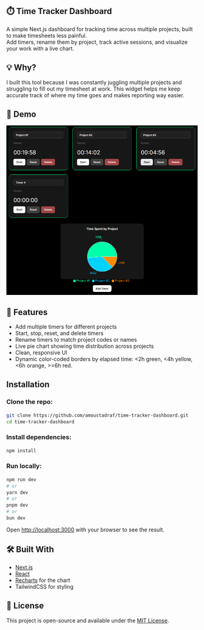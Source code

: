 ## ⏱️ Time Tracker Dashboard

A simple Next.js dashboard for tracking time across multiple projects, built to make timesheets less painful.  
Add timers, rename them by project, track active sessions, and visualize your work with a live chart.

## 💡 Why?

I built this tool because I was constantly juggling multiple projects and struggling to fill out my timesheet at work.
This widget helps me keep accurate track of where my time goes and makes reporting way easier.

## 📸 Demo

![Screenshot](public/demo.png)  

## 🚀 Features

- Add multiple timers for different projects  
- Start, stop, reset, and delete timers  
- Rename timers to match project codes or names  
- Live pie chart showing time distribution across projects  
- Clean, responsive UI
- Dynamic color-coded borders by elapsed time: <2h green, <4h yellow, <6h orange, >=6h red.

## Installation

### Clone the repo:

```bash
git clone https://github.com/amoustadraf/time-tracker-dashboard.git
cd time-tracker-dashboard
```

### Install dependencies:
```bash
npm install
```

### Run locally:
```bash
npm run dev
# or
yarn dev
# or
pnpm dev
# or
bun dev
```
Open [http://localhost:3000](http://localhost:3000) with your browser to see the result.

## 🛠️ Built With

- [Next.js](https://nextjs.org)
- [React](https://react.dev/)
- [Recharts](https://recharts.org/en-US) for the chart
- TailwindCSS for styling

## 📘 License

This project is open-source and available under the [MIT License](LICENSE).
